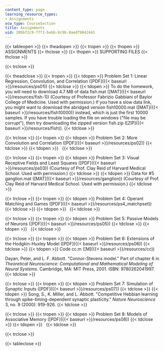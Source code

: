 ```yaml
---
content_type: page
learning_resource_types:
- Assignments
ocw_type: CourseSection
title: Assignments
uid: 20bbf2c9-77f1-bebb-8c9b-8aedf9842441
---
```


{{< tableopen >}}
{{< theadopen >}}
{{< tropen >}}
{{< thopen >}}
ASSIGNMENTS
{{< thclose >}}
{{< thopen >}}
SUPPORTING FILES
{{< thclose >}}

{{< trclose >}}

{{< theadclose >}}
{{< tropen >}}
{{< tdopen >}}
Problem Set 1: Linear Regression, Convolution, and Correlation ([PDF]({{< baseurl >}}/resources/ps01))
{{< tdclose >}}
{{< tdopen >}}
To do the homework, you will need to download 4.7 MB of data fish.mat ([MAT]({{< baseurl >}}/resources/fish-1)) (Courtesy of Professor Fabrizio Gabbiani of Baylor College of Medicine. Used with permission.) If you have a slow data link, you might want to download the abridged version fish10000.mat ([MAT]({{< baseurl >}}/resources/fish10000)) instead, which is just the first 10000 samples. If you have trouble loading the file on windows ("file may be corrupt"), then try downloading the zipped version fish.zip ([ZIP]({{< baseurl >}}/resources/fish)).
{{< tdclose >}}

{{< trclose >}}
{{< tropen >}}
{{< tdopen >}}
Problem Set 2: More Convolution and Correlation ([PDF]({{< baseurl >}}/resources/ps02))
{{< tdclose >}}
{{< tdopen >}}
 
{{< tdclose >}}

{{< trclose >}}
{{< tropen >}}
{{< tdopen >}}
Problem Set 3: Visual Receptive Fields and Least Squares ([PDF]({{< baseurl >}}/resources/ps03)) (Courtesy of Prof. Clay Reid of Harvard Medical School. Used with permission.)
{{< tdclose >}}
{{< tdopen >}}
Data for #5 ganglion.mat ([MAT]({{< baseurl >}}/resources/ganglion)) (Courtesy of Prof. Clay Reid of Harvard Medical School. Used with permission.)
{{< tdclose >}}

{{< trclose >}}
{{< tropen >}}
{{< tdopen >}}
Problem Set 4: Operant Matching and Games ([PDF]({{< baseurl >}}/resources/ps4_matchpset))
{{< tdclose >}}
{{< tdopen >}}
 
{{< tdclose >}}

{{< trclose >}}
{{< tropen >}}
{{< tdopen >}}
Problem Set 5: Passive Models of Neurons ([PDF]({{< baseurl >}}/resources/ps05))
{{< tdclose >}}
{{< tdopen >}}
 
{{< tdclose >}}

{{< trclose >}}
{{< tropen >}}
{{< tdopen >}}
Problem Set 6: Extensions of the Hodgkin-Huxley Model ([PDF]({{< baseurl >}}/resources/ps06))
{{< tdclose >}}
{{< tdopen >}}
Code cc.m ([M]({{< baseurl >}}/resources/cc))  
  
Dayan, Peter, and L. F. Abbott. "Connor-Stevens model." Part of chapter 6 in _Theoretical Neuroscience: Computational and Mathematical Modeling of Neural Systems_. Cambridge, MA: MIT Press, 2001. ISBN: 9780262041997.
{{< tdclose >}}

{{< trclose >}}
{{< tropen >}}
{{< tdopen >}}
Problem Set 7: Simulation of Synaptic Inputs ([PDF]({{< baseurl >}}/resources/ps07))
{{< tdclose >}}
{{< tdopen >}}
Song, S., K. Miller, and L. Abbott. "Competitive Hebbian learning through spike-timing-dependent synaptic plasticity." _Nature Neuroscience_ 3, no. 9 (2000): 919-926.
{{< tdclose >}}

{{< trclose >}}
{{< tropen >}}
{{< tdopen >}}
Problem Set 8: Models of Associative Memory ([PDF]({{< baseurl >}}/resources/ps08))
{{< tdclose >}}
{{< tdopen >}}
 
{{< tdclose >}}

{{< trclose >}}

{{< tableclose >}}